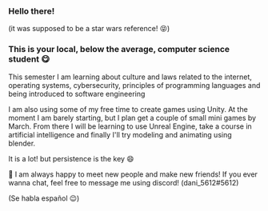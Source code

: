 ### Hello there!
(it was supposed to be a star wars reference! :stuck_out_tongue_closed_eyes:)
### This is your local, below the average, computer science student :yum:

This semester I am learning about culture and laws related to the internet, operating systems, cybersecurity, principles of programming languages and being introduced to software engineering

I am also using some of my free time to create games using Unity. At the moment I am barely starting, but I plan get a couple of small mini games by March. From there I will be learning to use Unreal Engine, take a course in artificial intelligence and finally I'll try modeling and animating using blender. 

It is a lot! but persistence is the key :smile:



:scroll: I am always happy to meet new people and make new friends! If you ever wanna chat, feel free to message me using discord! (dani_5612#5612)

(Se habla español :wink:)


 <!--
**dani5612/dani5612** is a ✨ _special_ ✨ repository because its `README.md` (this file) appears on your GitHub profile.

Here are some ideas to get you started:

- 🔭 I’m currently working on ...
- 🌱 I’m currently learning ...
- 👯 I’m looking to collaborate on ...
- 🤔 I’m looking for help with ...
- 💬 Ask me about ...
- 📫 How to reach me: ...
- 😄 Pronouns: ...
- ⚡ Fun fact: ...
-->

